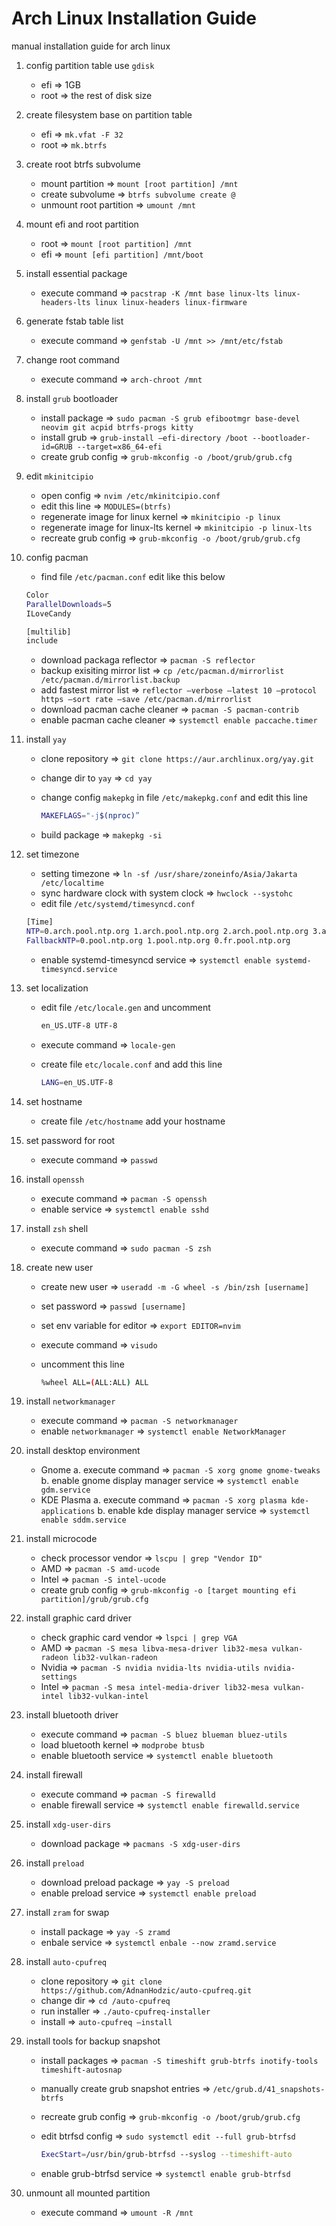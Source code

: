 # Arch Linux Installation Guide
manual installation guide for arch linux

1. config partition table use `gdisk`
    * efi => 1GB
    * root => the rest of disk size
2. create filesystem base on partition table
    * efi => `mk.vfat -F 32` 
    * root => `mk.btrfs`
3. create root btrfs subvolume
    * mount partition => `mount [root partition] /mnt`
    * create subvolume => `btrfs subvolume create @`
    * unmount root partition => `umount /mnt`
4. mount efi and root partition
    * root => `mount [root partition] /mnt`
    * efi => `mount [efi partition] /mnt/boot`
5. install essential package
    * execute command => `pacstrap -K /mnt base linux-lts linux-headers-lts linux linux-headers linux-firmware`
6. generate fstab table list
    * execute command => `genfstab -U /mnt >> /mnt/etc/fstab`
7. change root command
    * execute command => `arch-chroot /mnt`
8. install `grub` bootloader
    * install package => `sudo pacman -S grub efibootmgr base-devel neovim git acpid btrfs-progs kitty`
    * install grub => `grub-install —efi-directory /boot --bootloader-id=GRUB --target=x86_64-efi`
    * create grub config => `grub-mkconfig -o /boot/grub/grub.cfg`
9. edit `mkinitcipio`
    * open config => `nvim /etc/mkinitcipio.conf`
    * edit this line => `MODULES=(btrfs)`
    * regenerate image for linux kernel => `mkinitcipio -p linux`
    * regenerate image for linux-lts kernel => `mkinitcipio -p linux-lts`
    * recreate grub config => `grub-mkconfig -o /boot/grub/grub.cfg`
10. config pacman
    * find file `/etc/pacman.conf` edit like this below 

    ```bash
    Color
    ParallelDownloads=5
    ILoveCandy

    [multilib]
    include
    ```

    * download packaga reflector => `pacman -S reflector`
    * backup exisiting mirror list => `cp /etc/pacman.d/mirrorlist /etc/pacman.d/mirrorlist.backup`
    * add fastest mirror list => `reflector —verbose —latest 10 —protocol https —sort rate —save /etc/pacman.d/mirrorlist`
    * download pacman cache cleaner => `pacman -S pacman-contrib`
    * enable pacman cache cleaner => `systemctl enable paccache.timer`
11. install `yay`
    * clone repository => `git clone https://aur.archlinux.org/yay.git`
    * change dir to `yay` => `cd yay`
    * change config `makepkg` in file `/etc/makepkg.conf` and edit this line
      
      ```bash
      MAKEFLAGS="-j$(nproc)”
      ```
      
    * build package => `makepkg -si`
12. set timezone
    * setting timezone => `ln -sf /usr/share/zoneinfo/Asia/Jakarta /etc/localtime`
    * sync hardware clock with system clock => `hwclock --systohc`
    * edit file `/etc/systemd/timesyncd.conf`

    ```bash
    [Time]
    NTP=0.arch.pool.ntp.org 1.arch.pool.ntp.org 2.arch.pool.ntp.org 3.arch.pool.ntp.org
    FallbackNTP=0.pool.ntp.org 1.pool.ntp.org 0.fr.pool.ntp.org
    ```

    * enable systemd-timesyncd service => `systemctl enable systemd-timesyncd.service`
13. set localization
    * edit file `/etc/locale.gen` and uncomment
      
      ```bash
      en_US.UTF-8 UTF-8
      ```
      
    * execute command => `locale-gen`
    * create file `etc/locale.conf` and add this line

      ```bash
      LANG=en_US.UTF-8
      ```
      
14. set hostname
    * create file `/etc/hostname` add your hostname
15. set password for root
    * execute command => `passwd`
16. install `openssh`
    * execute command => `pacman -S openssh`
    * enable service => `systemctl enable sshd`
17. install `zsh` shell
    * execute command => `sudo pacman -S zsh`
18. create new user
    * create new user => `useradd -m -G wheel -s /bin/zsh [username]`
    * set password => `passwd [username]`
    * set env variable for editor => `export EDITOR=nvim`
    * execute command => `visudo`
    * uncomment this line
       
      ```bash
      %wheel ALL=(ALL:ALL) ALL
      ```
      
19. install `networkmanager`
    * execute command => `pacman -S networkmanager`
    * enable `networkmanager` => `systemctl enable NetworkManager`
20. install desktop environment
    * Gnome
        a. execute command => `pacman -S xorg gnome gnome-tweaks`
        b. enable gnome display manager service => `systemctl enable gdm.service`
    * KDE Plasma
        a. execute command => `pacman -S xorg plasma kde-applications`
        b. enable kde display manager service => `systemctl enable sddm.service`
21. install microcode
    * check processor vendor => `lscpu | grep "Vendor ID"`
    * AMD => `pacman -S amd-ucode`
    * Intel => `pacman -S intel-ucode`
    * create grub config => `grub-mkconfig -o [target mounting efi partition]/grub/grub.cfg`
22. install graphic card driver
    * check graphic card vendor => `lspci | grep VGA`
    * AMD => `pacman -S mesa libva-mesa-driver lib32-mesa vulkan-radeon lib32-vulkan-radeon`
    * Nvidia => `pacman -S nvidia nvidia-lts nvidia-utils nvidia-settings`
    * Intel => `pacman -S mesa intel-media-driver lib32-mesa vulkan-intel lib32-vulkan-intel`
23. install bluetooth driver
    * execute command => `pacman -S bluez blueman bluez-utils`
    * load bluetooth kernel => `modprobe btusb`
    * enable bluetooth service => `systemctl enable bluetooth`
24. install firewall
    * execute command => `pacman -S firewalld`
    * enable firewall service => `systemctl enable firewalld.service`
25. install `xdg-user-dirs`
    * download package => `pacmans -S xdg-user-dirs`
26. install `preload`
    * download preload package => `yay -S preload`
    * enable preload service => `systemctl enable preload`
27. install `zram` for swap
    * install package => `yay -S zramd`
    * enbale service => `systemctl enbale --now zramd.service`
28. install `auto-cpufreq`
    * clone repository => `git clone https://github.com/AdnanHodzic/auto-cpufreq.git`
    * change dir => `cd /auto-cpufreq`
    * run installer => `./auto-cpufreq-installer`
    * install => `auto-cpufreq —install`
29. install tools for backup snapshot
    * install packages => `pacman -S timeshift grub-btrfs inotify-tools timeshift-autosnap`
    * manually create grub snapshot entries => `/etc/grub.d/41_snapshots-btrfs`
    * recreate grub config => `grub-mkconfig -o /boot/grub/grub.cfg`
    * edit btrfsd config => `sudo systemctl edit --full grub-btrfsd`
    
      ```bash
      ExecStart=/usr/bin/grub-btrfsd --syslog --timeshift-auto
      ```
      
    * enable grub-btrfsd service => `systemctl enable grub-btrfsd`
30. unmount all mounted partition
    * execute command => `umount -R /mnt`
